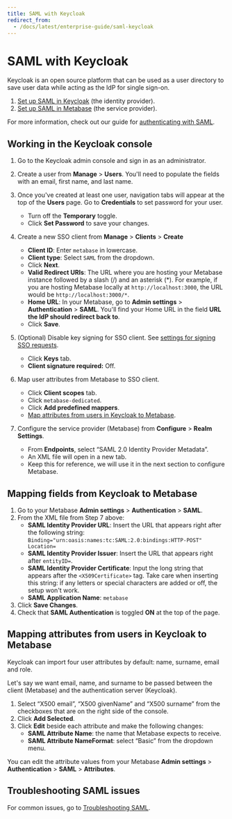```yaml
---
title: SAML with Keycloak
redirect_from:
  - /docs/latest/enterprise-guide/saml-keycloak
---
```


# SAML with Keycloak

Keycloak is an open source platform that can be used as a user directory to save user data while acting as the IdP for single sign-on.

1. [Set up SAML in Keycloak](#working-in-the-keycloak-console) (the identity provider).
2. [Set up SAML in Metabase](./authenticating-with-saml.md#enabling-saml-authentication-in-metabase) (the service provider).

For more information, check out our guide for [authenticating with SAML](./authenticating-with-saml.md).

## Working in the Keycloak console

1. Go to the Keycloak admin console and sign in as an administrator.
2. Create a user from **Manage** > **Users**. You'll need to populate the fields with an email, first name, and last name.
3. Once you've created at least one user, navigation tabs will appear at the top of the **Users** page. Go to **Credentials** to set password for your user.
    - Turn off the **Temporary** toggle.
    - Click **Set Password** to save your changes.
4. Create a new SSO client from **Manage** > **Clients** > **Create**
    - **Client ID**: Enter `metabase` in lowercase.
    - **Client type**: Select `SAML` from the dropdown.
    - Click **Next**.
    - **Valid Redirect URIs**: The URL where you are hosting your Metabase instance followed by a slash (/) and an asterisk (*). For example, if you are hosting Metabase locally at `http://localhost:3000`, the URL would be `http://localhost:3000/*`.
    - **Home URL**:  In your Metabase, go to **Admin settings** > **Authentication** > **SAML**. You'll find your Home URL in the field **URL the IdP should redirect back to**.
    - Click **Save**.

5. (Optional) Disable key signing for SSO client.  See [settings for signing SSO requests](https://www.metabase.com/docs/latest/people-and-groups/authenticating-with-saml#settings-for-signing-sso-requests-optional).
    - Click **Keys** tab.
    - **Client signature required:** Off.
 
6. Map user attributes from Metabase to SSO client. 
    - Click **Client scopes** tab.
    - Click `metabase-dedicated`.
    - Click **Add predefined mappers**.
    - [Map attributes from users in Keycloak to Metabase](#mapping-attributes-from-users-in-keycloak-to-metabase).
7. Configure the service provider (Metabase) from **Configure** > **Realm Settings**.
    - From **Endpoints**, select “SAML 2.0 Identity Provider Metadata”.
    - An XML file will open in a new tab.
    - Keep this for reference, we will use it in the next section to configure Metabase.

## Mapping fields from Keycloak to Metabase

1. Go to your Metabase **Admin settings** > **Authentication** > **SAML**.
2. From the XML file from Step 7 above:
    - **SAML Identity Provider URL**: Insert the URL that appears right after the following string: `Binding="urn:oasis:names:tc:SAML:2.0:bindings:HTTP-POST" Location=`
    - **SAML Identity Provider Issuer**: Insert the URL that appears right after `entityID=`.
    - **SAML Identity Provider Certificate**: Input the long string that appears after the `<X509Certificate>` tag. Take care when inserting this string: if any letters or special characters are added or off,  the setup won't work.
    - **SAML Application Name**: `metabase`
3. Click **Save Changes**.
4. Check that **SAML Authentication** is toggled **ON** at the top of the page.

## Mapping attributes from users in Keycloak to Metabase

Keycloak can import four user attributes by default: name, surname, email and role.

Let's say we want email, name, and surname to be passed between the client (Metabase) and the authentication server (Keycloak).

1. Select “X500 email”, “X500 givenName” and “X500 surname” from the checkboxes that are on the right side of the console.
2. Click **Add Selected**.
3. Click **Edit** beside each attribute and make the following changes:
    - **SAML Attribute Name**: the name that Metabase expects to receive.
    - **SAML Attribute NameFormat**: select “Basic” from the dropdown menu.

You can edit the attribute values from your Metabase **Admin settings** > **Authentication** > **SAML** > **Attributes**.

## Troubleshooting SAML issues

For common issues, go to [Troubleshooting SAML](../troubleshooting-guide/saml.md).
